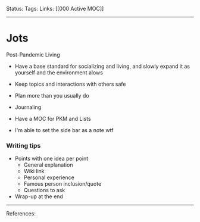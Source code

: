 Status:
Tags:
Links: [[000 Active MOC]]
___
# Jots
Post-Pandemic Living
- Have a base standard for socializing and living, and slowly expand it as yourself and the environment alows
- Keep topics and interactions with others safe
- Plan more than you usually do
- Journaling

- Have a MOC for PKM and Lists

- I'm able to set the side bar as a note wtf
### Writing tips
- Points with one idea per point
	- General explanation
	- Wiki link
	- Personal experience
	- Famous person inclusion/quote
	- Questions to ask
- Wrap-up at the end
___
References: